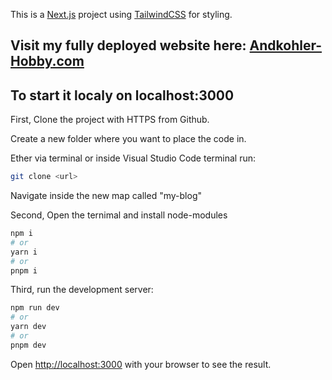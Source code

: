 This is a [Next.js](https://nextjs.org/) project using [TailwindCSS](https://tailwindcss.com/) for styling.



## Visit my fully deployed website here: [Andkohler-Hobby.com](https://andkohler-hobby.com/)




## To start it localy on localhost:3000

First, Clone the project with HTTPS from Github.

Create a new folder where you want to place the code in.

Ether via terminal or inside Visual Studio Code terminal run:

```bash
git clone <url>
```

Navigate inside the new map called "my-blog"

Second, Open the ternimal and install node-modules

```bash
npm i
# or
yarn i
# or
pnpm i
```

Third, run the development server:


```bash
npm run dev
# or
yarn dev
# or
pnpm dev
```

Open [http://localhost:3000](http://localhost:3000) with your browser to see the result.
